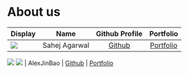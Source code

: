 # About us

Display |     Name      |               Github Profile                | Portfolio 
--------|:-------------:|:-------------------------------------------:|:---------:
![](https://via.placeholder.com/100.png?text=Photo) | Sahej Agarwal | [Github](https://github.com/) | [Portfolio](docs/team/johndoe.md)
![](https://via.placeholder.com/100.png?text=Photo) 
![](https://via.placeholder.com/100.png?text=Photo) | AlexJinBao | [Github](https://github.com/) | [Portfolio](docs/team/jinbaoalex.md)